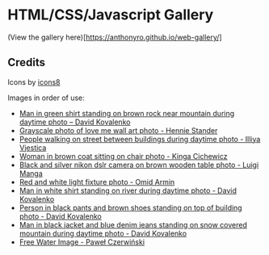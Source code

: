 # HTML/CSS/Javascript Gallery

(View the gallery here)[https://anthonyro.github.io/web-gallery/]

## Credits

Icons by [icons8](https://www.icons8.com/)

Images in order of use:

- [Man in green shirt standing on brown rock near mountain during daytime photo – David Kovalenko](https://unsplash.com/photos/yGVDDbQwJJo)
- [Grayscale photo of love me wall art photo - Hennie Stander](https://unsplash.com/photos/fXkh1pqOPKM)
- [People walking on street between buildings during daytime photo - Illiya Vjestica](https://unsplash.com/photos/z_Xqu90w3dg)
- [Woman in brown coat sitting on chair photo - Kinga Cichewicz](https://unsplash.com/photos/XaB9dhLq4zA)
- [Black and silver nikon dslr camera on brown wooden table photo - Luigi Manga](https://unsplash.com/photos/WfCCMUqcH70)
- [Red and white light fixture photo - Omid Armin](https://unsplash.com/photos/ATkwHex30M8)
- [Man in white shirt standing on river during daytime photo - David Kovalenko](https://unsplash.com/photos/d291tvHCZp0)
- [Person in black pants and brown shoes standing on top of building photo - David Kovalenko](https://unsplash.com/photos/5yf71sSDvGU)
- [Man in black jacket and blue denim jeans standing on snow covered mountain during daytime photo - David Kovalenko](https://unsplash.com/photos/bg0hiyEInN0)
- [Free Water Image - Paweł Czerwiński](https://unsplash.com/photos/oZzYC-vMPVY)
